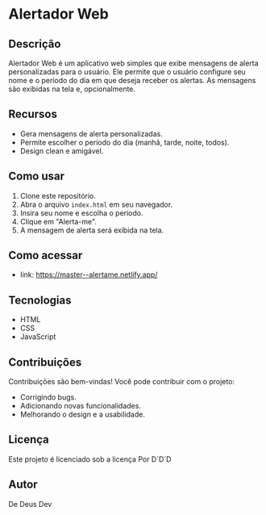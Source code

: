 # Alertador Web

## Descrição

Alertador Web é um aplicativo web simples que exibe mensagens de alerta personalizadas para o usuário. Ele permite que o usuário configure seu nome e o período do dia em que deseja receber os alertas. As mensagens são exibidas na tela e, opcionalmente.

## Recursos

* Gera mensagens de alerta personalizadas.
* Permite escolher o período do dia (manhã, tarde, noite, todos).
* Design clean e amigável.

## Como usar

1. Clone este repositório.
2. Abra o arquivo `index.html` em seu navegador.
3. Insira seu nome e escolha o período.
4. Clique em "Alerta-me".
5. A mensagem de alerta será exibida na tela.

## Como acessar
* link: https://master--alertame.netlify.app/

## Tecnologias

* HTML
* CSS
* JavaScript

## Contribuições

Contribuições são bem-vindas! Você pode contribuir com o projeto:

* Corrigindo bugs.
* Adicionando novas funcionalidades.
* Melhorando o design e a usabilidade.

## Licença

Este projeto é licenciado sob a licença Por D´D´D

## Autor

De Deus Dev
